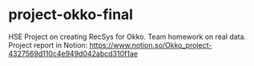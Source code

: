 # project-okko-final
HSE Project on creating RecSys for Okko. Team homework on real data.
Project report in Notion: https://www.notion.so/Okko_project-4327569d110c4e949d042abcd310f1ae
